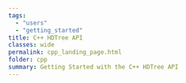 ```yaml
---
tags:
  - "users"
  - "getting_started"
title: C++ HDTree API
classes: wide
permalink: cpp_landing_page.html
folder: cpp
summary: Getting Started with the C++ HDTree API
---
```



